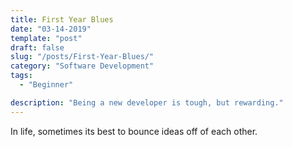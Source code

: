 ```yaml
---
title: First Year Blues
date: "03-14-2019"
template: "post"
draft: false
slug: "/posts/First-Year-Blues/"
category: "Software Development"
tags:
  - "Beginner"

description: "Being a new developer is tough, but rewarding."
---
```


In life, sometimes its best to bounce ideas off of each other.
